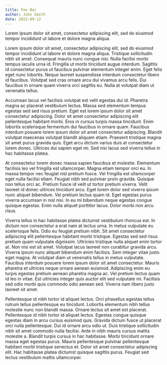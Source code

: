 ```yaml
---
title: Foo Bar
author: John Smith
date: 2022-09-12
---
```


Lorem ipsum dolor sit amet, consectetur adipiscing elit, sed do eiusmod tempor incididunt ut labore et dolore magna aliqua.
<!--more-->
Lorem ipsum dolor sit amet, consectetur adipiscing elit, sed do eiusmod tempor incididunt ut labore et dolore magna aliqua. Tristique sollicitudin nibh sit amet. Consequat mauris nunc congue nisi. Nulla facilisi morbi tempus iaculis urna id. Fringilla ut morbi tincidunt augue interdum. Sagittis id consectetur purus ut faucibus pulvinar elementum integer enim. Eget felis eget nunc lobortis. Neque laoreet suspendisse interdum consectetur libero id faucibus. Volutpat sed cras ornare arcu dui vivamus arcu felis. Dui faucibus in ornare quam viverra orci sagittis eu. Nulla at volutpat diam ut venenatis tellus.

Accumsan lacus vel facilisis volutpat est velit egestas dui id. Pharetra magna ac placerat vestibulum lectus. Massa sed elementum tempus egestas sed sed risus pretium. Eget est lorem ipsum dolor sit amet consectetur adipiscing. Dolor sit amet consectetur adipiscing elit pellentesque habitant morbi. Eros in cursus turpis massa tincidunt. Enim lobortis scelerisque fermentum dui faucibus in ornare quam. Faucibus interdum posuere lorem ipsum dolor sit amet consectetur adipiscing. Blandit volutpat maecenas volutpat blandit aliquam etiam. Praesent tristique magna sit amet purus gravida quis. Eget arcu dictum varius duis at consectetur lorem donec. Ultrices dui sapien eget mi. Sed nisi lacus sed viverra tellus in hac habitasse platea.

At consectetur lorem donec massa sapien faucibus et molestie. Elementum facilisis leo vel fringilla est ullamcorper. Magna etiam tempor orci eu. In massa tempor nec feugiat nisl pretium fusce. Vel fringilla est ullamcorper eget nulla facilisi etiam. Feugiat nibh sed pulvinar proin gravida. Quisque non tellus orci ac. Pretium fusce id velit ut tortor pretium viverra. Velit laoreet id donec ultrices tincidunt arcu. Eget lorem dolor sed viverra ipsum nunc aliquet bibendum. Vel pretium lectus quam id. Eget egestas purus viverra accumsan in nisl nisi. In eu mi bibendum neque egestas congue quisque egestas. Enim nulla aliquet porttitor lacus. Dolor morbi non arcu risus.

Viverra tellus in hac habitasse platea dictumst vestibulum rhoncus est. In dictum non consectetur a erat nam at lectus urna. In metus vulputate eu scelerisque felis. Odio eu feugiat pretium nibh. Sit amet consectetur adipiscing elit pellentesque habitant morbi tristique. Egestas sed sed risus pretium quam vulputate dignissim. Ultricies tristique nulla aliquet enim tortor at. Non nisi est sit amet. Volutpat lacus laoreet non curabitur gravida arcu. Viverra ipsum nunc aliquet bibendum enim facilisis. Sem integer vitae justo eget magna. At volutpat diam ut venenatis tellus in metus vulputate. Faucibus interdum posuere lorem ipsum dolor sit amet consectetur. Mauris pharetra et ultrices neque ornare aenean euismod. Adipiscing enim eu turpis egestas pretium aenean pharetra magna ac. Vel pretium lectus quam id leo in vitae. Est ultricies integer quis auctor elit sed vulputate mi. Facilisis sed odio morbi quis commodo odio aenean sed. Viverra nam libero justo laoreet sit amet.

Pellentesque id nibh tortor id aliquet lectus. Orci phasellus egestas tellus rutrum tellus pellentesque eu tincidunt. Lobortis elementum nibh tellus molestie nunc non blandit massa. Ornare lectus sit amet est placerat. Pellentesque id nibh tortor id aliquet lectus. Egestas congue quisque egestas diam in arcu cursus euismod quis. Gravida dictum fusce ut placerat orci nulla pellentesque. Dui id ornare arcu odio ut. Duis tristique sollicitudin nibh sit amet commodo nulla facilisi. Ante in nibh mauris cursus mattis molestie a. Blandit turpis cursus in hac habitasse. Morbi tincidunt ornare massa eget egestas purus. Mauris pellentesque pulvinar pellentesque habitant morbi tristique senectus et. Dolor sit amet consectetur adipiscing elit. Hac habitasse platea dictumst quisque sagittis purus. Feugiat sed lectus vestibulum mattis ullamcorper.